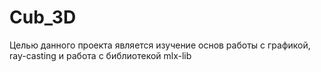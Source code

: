 # Cub_3D
Целью данного проекта является изучение основ работы с графикой, ray-casting и работа с библиотекой mlx-lib
